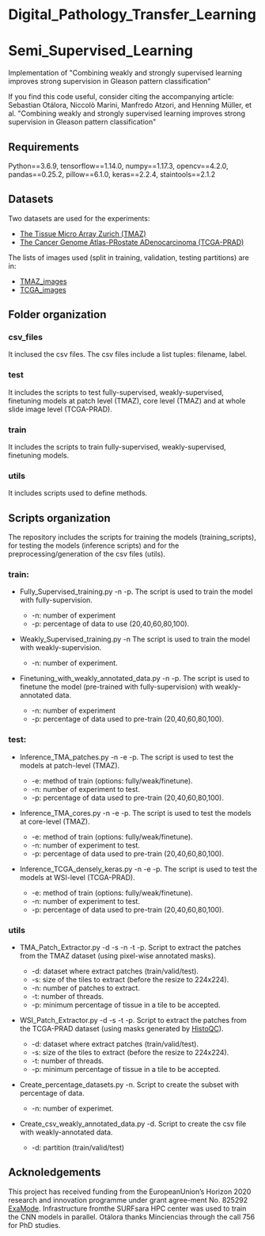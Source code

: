 # Digital_Pathology_Transfer_Learning
# Semi_Supervised_Learning
Implementation of "Combining weakly and strongly supervised learning improves strong supervision in Gleason pattern classification"

If you find this code useful, consider citing the accompanying article:
Sebastian Otálora, Niccolò Marini, Manfredo Atzori, and Henning Müller, et al. "Combining weakly and strongly supervised learning improves strong supervision in Gleason pattern classification" 

## Requirements
Python==3.6.9, tensorflow==1.14.0, numpy==1.17.3, opencv==4.2.0, pandas==0.25.2, pillow==6.1.0, keras==2.2.4, staintools==2.1.2

## Datasets
Two datasets are used for the experiments:
- [The Tissue Micro Array Zurich (TMAZ)](https://dataverse.harvard.edu/dataset.xhtml?persistentId=doi:10.7910/DVN/OCYCMP)
- [The Cancer Genome Atlas-PRostate ADenocarcinoma (TCGA-PRAD)](https://portal.gdc.cancer.gov/projects/TCGA-PRAD) 

The lists of images used (split in training, validation, testing partitions) are in: 
- [TMAZ_images](https://github.com/ilmaro8/Semi_Supervised_Learning/tree/main/csv_folder/partitions/)
- [TCGA_images](https://github.com/ilmaro8/Semi_Supervised_Learning/tree/main/csv_folder/partitions/)

## Folder organization

### csv_files
It inclused the csv files. The csv files include a list tuples: filename, label.


### test
It includes the scripts to test fully-supervised, weakly-supervised, finetuning models at patch level (TMAZ), core level (TMAZ) and at whole slide image level (TCGA-PRAD).

### train
It includes the scripts to train fully-supervised, weakly-supervised, finetuning models.

### utils
It includes scripts used to define methods.


## Scripts organization
The repository includes the scripts for training the models (training_scripts), for testing the models (inference scripts) and for the preprocessing/generation of the csv files (utils).

### train:
- Fully_Supervised_training.py -n -p. The script is used to train the model with fully-supervision.
	* -n: number of experiment
	* -p: percentage of data to use (20,40,60,80,100).

- Weakly_Supervised_training.py -n The script is used to train the model with weakly-supervision.
	* -n: number of experiment. 

- Finetuning_with_weakly_annotated_data.py -n -p. The script is used to finetune the model (pre-trained with fully-supervision) with weakly-annotated data.
	* -n: number of experiment
	* -p: percentage of data used to pre-train (20,40,60,80,100).

### test:
- Inference_TMA_patches.py -n -e -p. The script is used to test the models at patch-level (TMAZ).
	* -e: method of train (options: fully/weak/finetune).
	* -n: number of experiment to test.
	* -p: percentage of data used to pre-train (20,40,60,80,100).

- Inference_TMA_cores.py -n -e -p. The script is used to test the models at core-level (TMAZ).
	* -e: method of train (options: fully/weak/finetune).
	* -n: number of experiment to test.
	* -p: percentage of data used to pre-train (20,40,60,80,100).

- Inference_TCGA_densely_keras.py -n -e -p. The script is used to test the models at WSI-level (TCGA-PRAD).
	* -e: method of train (options: fully/weak/finetune).
	* -n: number of experiment to test.
	* -p: percentage of data used to pre-train (20,40,60,80,100).

### utils
- TMA_Patch_Extractor.py -d -s -n -t -p. Script to extract the patches from the TMAZ dataset (using pixel-wise annotated masks).
	* -d: dataset where extract patches (train/valid/test).
	* -s: size of the tiles to extract (before the resize to 224x224).
	* -n: number of patches to extract.
	* -t: number of threads.
	* -p: minimum percentage of tissue in a tile to be accepted.

- WSI_Patch_Extractor.py -d -s -t -p. Script to extract the patches from the TCGA-PRAD dataset (using masks generated by [HistoQC](https://github.com/choosehappy/HistoQC)).
	* -d: dataset where extract patches (train/valid/test).
	* -s: size of the tiles to extract (before the resize to 224x224).
	* -t: number of threads.
	* -p: minimum percentage of tissue in a tile to be accepted.

- Create_percentage_datasets.py -n. Script to create the subset with percentage of data.
	* -n: number of experimet.

- Create_csv_weakly_annotated_data.py -d. Script to create the csv file with weakly-annotated data.
  * -d: partition (train/valid/test)


## Acknoledgements
This project has received funding from the EuropeanUnion’s Horizon 2020 research and innovation programme under grant agree-ment No. 825292 [ExaMode](http://www.examode.eu). Infrastructure fromthe SURFsara HPC center was used to train the CNN models in parallel. Otálora thanks Minciencias through the call 756 for PhD studies.
